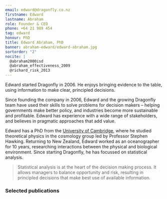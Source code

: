 ```yaml
---
email: edward@dragonfly.co.nz
firstname: Edward
lastname: Abraham
role: Founder & CEO
phone: +64 21 989 454
tag: edward
honour: PhD
title: Edward Abraham, PhD
banner: abraham-edward/edward-abraham.jpg
sortorder: "2"
nocite: |
  @abraham2000isd
  @abraham_effectiveness_2009
  @richard_risk_2013
---
```


Edward started Dragonfly in 2006. He enjoys bringing evidence to the
table, using information to make clear, principled decisions.

<!--more-->

Since founding the company in 2006, Edward and the growing Dragonfly team have used their skills to
solve problems for decision makers – helping governments make better policy, and industries become more sustainable and profitable. Edward has experience with a wide range of stakeholders, and believes
in pragmatic approaches that add value.

Edward has a PhD from the [University of
Cambridge](http://www.ctc.cam.ac.uk/), where he studied theoretical physics in the cosmology
group led by Professor Stephen Hawking. Returning to New Zealand, Edward worked as an oceanographer for 10 years, researching interactions between
the physical and biological environment. Since starting Dragonfly, he has focussed on statistical analysis.

> Statistical analysis is at the heart of the decision making process. It
> allows managers to balance opportunity and risk,
> resulting in principled decisions that make best use of available information.

### Selected publications

